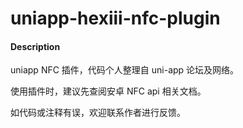 # uniapp-hexiii-nfc-plugin

#### Description
uniapp NFC 插件，代码个人整理自 uni-app 论坛及网络。

使用插件时，建议先查阅安卓 NFC api 相关文档。

如代码或注释有误，欢迎联系作者进行反馈。